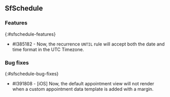 ## SfSchedule

### Features
{:#sfschedule-features}

* \#I385182 - Now, the recurrence `UNTIL` rule will accept both the date and time format in the UTC Timezone.

### Bug fixes
{:#sfschedule-bug-fixes}

* \#I391808 - [iOS] Now, the default appointment view will not render when a custom appointment data template is added with a margin.
